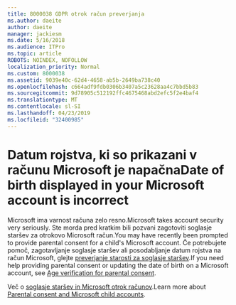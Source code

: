 ```yaml
---
title: 8000038 GDPR otrok račun preverjanja
ms.author: daeite
author: daeite
manager: jackiesm
ms.date: 5/16/2018
ms.audience: ITPro
ms.topic: article
ROBOTS: NOINDEX, NOFOLLOW
localization_priority: Normal
ms.custom: 8000038
ms.assetid: 9039e40c-62d4-4658-ab5b-2649ba738c40
ms.openlocfilehash: c664adf9fdb0306b3407a5c23628aa4c7bbd5b83
ms.sourcegitcommit: 9d78905c512192ffc4675468abd2efc5f2e4baf4
ms.translationtype: MT
ms.contentlocale: sl-SI
ms.lasthandoff: 04/23/2019
ms.locfileid: "32400985"
---
```

# <a name="date-of-birth-displayed-in-your-microsoft-account-is-incorrect"></a><span data-ttu-id="0da53-102">Datum rojstva, ki so prikazani v računu Microsoft je napačna</span><span class="sxs-lookup"><span data-stu-id="0da53-102">Date of birth displayed in your Microsoft account is incorrect</span></span>

<span data-ttu-id="0da53-103">Microsoft ima varnost računa zelo resno.</span><span class="sxs-lookup"><span data-stu-id="0da53-103">Microsoft takes account security very seriously.</span></span> <span data-ttu-id="0da53-104">Ste morda pred kratkim bili pozvani zagotoviti soglasje staršev za otrokovo Microsoft račun.</span><span class="sxs-lookup"><span data-stu-id="0da53-104">You may have recently been prompted to provide parental consent for a child's Microsoft account.</span></span> <span data-ttu-id="0da53-105">Če potrebujete pomoč, zagotavljanje soglasje staršev ali posodabljanje datum rojstva na račun Microsoft, glejte [preverjanje starosti za soglasje staršev](https://go.microsoft.com/fwlink/p/?linkid=874364).</span><span class="sxs-lookup"><span data-stu-id="0da53-105">If you need help providing parental consent or updating the date of birth on a Microsoft account, see [Age verification for parental consent](https://go.microsoft.com/fwlink/p/?linkid=874364).</span></span>
  
<span data-ttu-id="0da53-106">Več o [soglasje staršev in Microsoft otrok računov](https://go.microsoft.com/fwlink/p/?linkid=874365).</span><span class="sxs-lookup"><span data-stu-id="0da53-106">Learn more about [Parental consent and Microsoft child accounts](https://go.microsoft.com/fwlink/p/?linkid=874365).</span></span>
  

